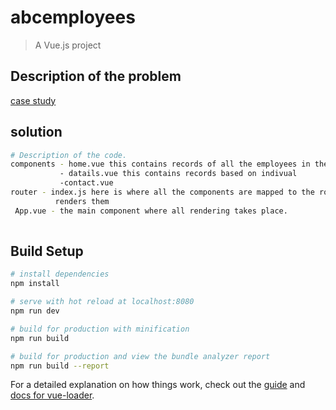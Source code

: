 # abcemployees

> A Vue.js project
## Description of the problem

[case study](https://docs.google.com/document/d/1Z-7GTgKxO_dfZunrdkhxwo01ycvJUnpdc4iOkF_eWUE/edit) 

## solution
``` bash
# Description of the code.
components - home.vue this contains records of all the employees in the company
           - datails.vue this contains records based on indivual
           -contact.vue
router - index.js here is where all the components are mapped to the routes and router
          renders them
 App.vue - the main component where all rendering takes place.
 
 ```

## Build Setup


``` bash
# install dependencies
npm install

# serve with hot reload at localhost:8080
npm run dev

# build for production with minification
npm run build

# build for production and view the bundle analyzer report
npm run build --report

```


For a detailed explanation on how things work, check out the [guide](http://vuejs-templates.github.io/webpack/) and [docs for vue-loader](http://vuejs.github.io/vue-loader).
